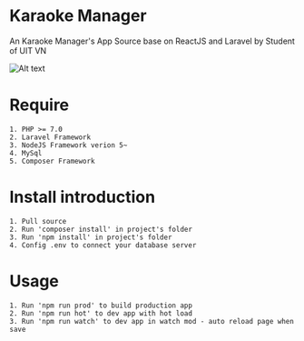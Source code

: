 # Karaoke Manager
An Karaoke Manager's App Source base on ReactJS and Laravel by Student of UIT VN

![Alt text](https://reactjs.org/logo-og.png)

# Require
    1. PHP >= 7.0
    2. Laravel Framework
    3. NodeJS Framework verion 5~
    4. MySql
    5. Composer Framework
# Install introduction
    1. Pull source
    2. Run 'composer install' in project's folder
    3. Run 'npm install' in project's folder
    4. Config .env to connect your database server

# Usage
    1. Run 'npm run prod' to build production app
    2. Run 'npm run hot' to dev app with hot load
    3. Run 'npm run watch' to dev app in watch mod - auto reload page when save
